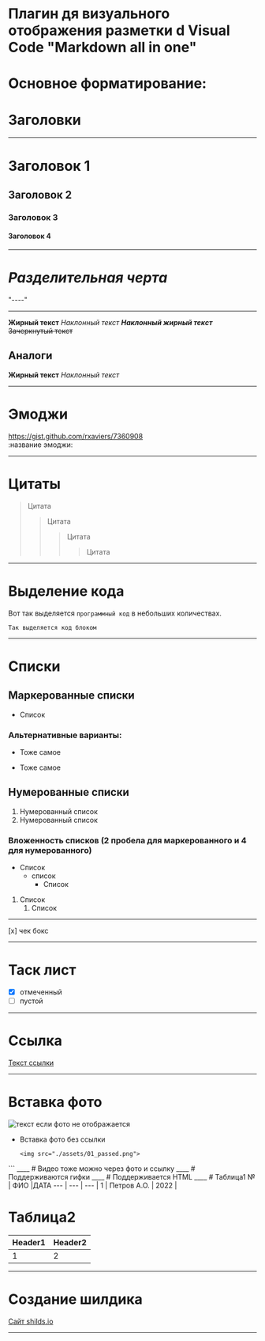 # Плагин дя визуального отображения разметки d Visual Code "Markdown all in one"

# Основное форматирование:
# **Заголовки**
____
# Заголовок 1
## Заголовок 2
### Заголовок 3
#### Заголовок 4
____
# ***Разделительная черта***
"----"
____
**Жирный текст**
*Наклонный текст*
***Наклонный жирный текст***
~~Зачеркнутый текст~~
## Аналоги
__Жирный текст__
_Наклонный текст_
____
# Эмоджи
https://gist.github.com/rxaviers/7360908 \
:название эмоджи:
____
# Цитаты
>Цитата
>>Цитата
>>>Цитата
>>>>Цитата
____
# Выделение кода 
Вот так выделяется `программный код` в небольших количествах.
```
Так выделяется код блоком
```
____
# Списки
## Маркерованные списки
  * Список
 ### Альтернативные варианты:
  + Тоже самое
  - Тоже самое
## Нумерованные списки
1. Нумерованный список
2. Нумерованный список
### Вложенность списков (2 пробела для маркерованного и 4 для нумерованного)
* Список
  * список
    * Список
1. Список
    1. Список
___
[x] чек бокс
____
# Таск лист
* [x] отмеченный
* [ ] пустой
____
# Ссылка
[Текст ссылки](ссылка)
____
# Вставка фото
![текст если фото не отображается](https://i.pinimg.com/236x/6d/21/93/6d2193abf5f89f5b3174852b64836bf3--the-aliens.jpg, "Всплывающая подсказка")
- Вставка фото без ссылки
  ```<p align="center">
  <img src="./assets/01_passed.png">
</p>```
____
# Видео тоже можно через фото и ссылку
____
# Поддерживаются гифки
____
# Поддерживается HTML
____
# Таблица1
№ | ФИО |ДАТА
--- | --- | ---
| 1 | Петров А.О. | 2022 |

# Таблица2

| Header1 | Header2 |
| ------- | ------- |
| 1 | 2 |
____
# Создание шилдика
[Сайт shilds.io](https://shields.io/)
____

